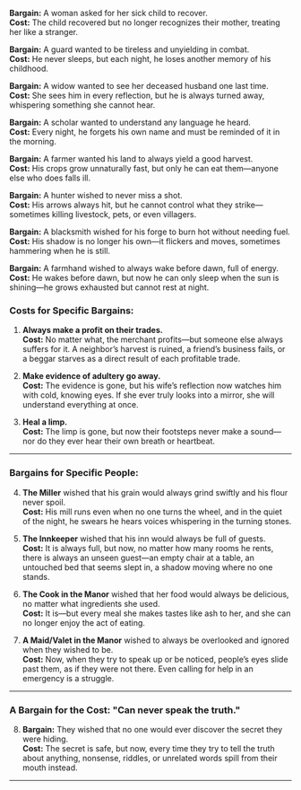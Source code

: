 **Bargain:** A woman asked for her sick child to recover.  
**Cost:** The child recovered but no longer recognizes their mother, treating her like a stranger.

**Bargain:** A guard wanted to be tireless and unyielding in combat.  
**Cost:** He never sleeps, but each night, he loses another memory of his childhood.

**Bargain:** A widow wanted to see her deceased husband one last time.  
**Cost:** She sees him in every reflection, but he is always turned away, whispering something she cannot hear.

**Bargain:** A scholar wanted to understand any language he heard.  
**Cost:** Every night, he forgets his own name and must be reminded of it in the morning.

**Bargain:** A farmer wanted his land to always yield a good harvest.  
**Cost:** His crops grow unnaturally fast, but only he can eat them—anyone else who does falls ill.

**Bargain:** A hunter wished to never miss a shot.  
**Cost:** His arrows always hit, but he cannot control what they strike—sometimes killing livestock, pets, or even villagers.

**Bargain:** A blacksmith wished for his forge to burn hot without needing fuel.  
**Cost:** His shadow is no longer his own—it flickers and moves, sometimes hammering when he is still.

**Bargain:** A farmhand wished to always wake before dawn, full of energy.  
**Cost:** He wakes before dawn, but now he can only sleep when the sun is shining—he grows exhausted but cannot rest at night.

### Costs for Specific Bargains:

1. **Always make a profit on their trades.**  
    **Cost:** No matter what, the merchant profits—but someone else always suffers for it. A neighbor’s harvest is ruined, a friend’s business fails, or a beggar starves as a direct result of each profitable trade.
    
2. **Make evidence of adultery go away.**  
    **Cost:** The evidence is gone, but his wife’s reflection now watches him with cold, knowing eyes. If she ever truly looks into a mirror, she will understand everything at once.
    
3. **Heal a limp.**  
    **Cost:** The limp is gone, but now their footsteps never make a sound—nor do they ever hear their own breath or heartbeat.
    

---

### Bargains for Specific People:

4. **The Miller** wished that his grain would always grind swiftly and his flour never spoil.  
    **Cost:** His mill runs even when no one turns the wheel, and in the quiet of the night, he swears he hears voices whispering in the turning stones.
    
5. **The Innkeeper** wished that his inn would always be full of guests.  
    **Cost:** It is always full, but now, no matter how many rooms he rents, there is always an unseen guest—an empty chair at a table, an untouched bed that seems slept in, a shadow moving where no one stands.
    
6. **The Cook in the Manor** wished that her food would always be delicious, no matter what ingredients she used.  
    **Cost:** It is—but every meal she makes tastes like ash to her, and she can no longer enjoy the act of eating.
    
7. **A Maid/Valet in the Manor** wished to always be overlooked and ignored when they wished to be.  
    **Cost:** Now, when they try to speak up or be noticed, people’s eyes slide past them, as if they were not there. Even calling for help in an emergency is a struggle.
    

---

### A Bargain for the Cost: "Can never speak the truth."

8. **Bargain:** They wished that no one would ever discover the secret they were hiding.  
    **Cost:** The secret is safe, but now, every time they try to tell the truth about anything, nonsense, riddles, or unrelated words spill from their mouth instead.

----




